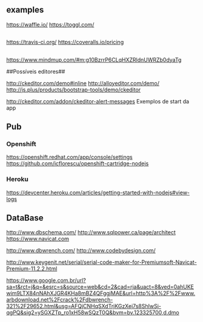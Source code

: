 ## examples ##
https://waffle.io/
https://toggl.com/


## ##



https://travis-ci.org/
https://coveralls.io/pricing


## ##
https://www.mindmup.com/#m:g10BzrrP6CLqHXZRldnUWRZb0dyaTg







##Possíveis editores##

http://ckeditor.com/demo#inline
http://alloyeditor.com/demo/
http://js.plus/products/bootstrap-tools/demo/ckeditor


http://ckeditor.com/addon/ckeditor-alert-messages
Exemplos de start da app




## Pub ##

### Openshift ###
https://openshift.redhat.com/app/console/settings
https://github.com/icflorescu/openshift-cartridge-nodejs

### Heroku ###
https://devcenter.heroku.com/articles/getting-started-with-nodejs#view-logs

## DataBase ##
http://www.dbschema.com/
http://www.sqlpower.ca/page/architect
https://www.navicat.com

http://www.dbwrench.com/
http://www.codebydesign.com/

http://www.keygenit.net/serial/serial-code-maker-for-Premiumsoft-Navicat-Premium-11.2.2.html



https://www.google.com.br/url?sa=t&rct=j&q=&esrc=s&source=web&cd=2&cad=rja&uact=8&ved=0ahUKEwim9LTX84nNAhXJGR4KHa8mBZ4QFggjMAE&url=http%3A%2F%2Fwww.arbdownload.net%2Fcrack%2Fdbwrench-321%2F29652.html&usg=AFQjCNHqSXdTrjKGzXej7s8ShIwSj-qgPQ&sig2=ySGXZTp_ro1xH58wSQzT0Q&bvm=bv.123325700,d.dmo
